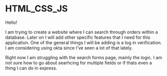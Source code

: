# HTML_CSS_JS

Hello!

I am trying to create a website where I can search through orders within a database. 
Later on I will add other specific features that I need for this application. One of the general things I will be adding
is a log in verification. I am considering using okta since I've seen a lot of that lately.

Right now I am struggling with the search forms page, mainly the logic. I am not sure how to go about searhcing for multiple fields
or if thats even a  thing I can do in express. 
